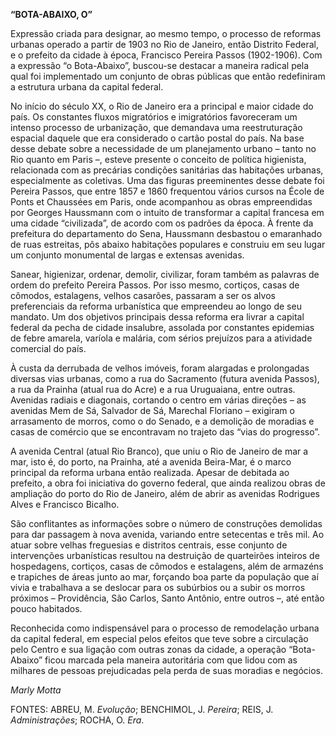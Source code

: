**“BOTA-ABAIXO, O”**

Expressão criada para designar, ao mesmo tempo, o processo de reformas
urbanas operado a partir de 1903 no Rio de Janeiro, então Distrito
Federal, e o prefeito da cidade à época, Francisco Pereira Passos
(1902-1906). Com a expressão “o Bota-Abaixo”, buscou-se destacar a
maneira radical pela qual foi implementado um conjunto de obras públicas
que então redefiniram a estrutura urbana da capital federal.

No início do século XX, o Rio de Janeiro era a principal e maior cidade
do país. Os constantes fluxos migratórios e imigratórios favoreceram um
intenso processo de urbanização, que demandava uma reestruturação
espacial daquele que era considerado o cartão postal do país. Na base
desse debate sobre a necessidade de um planejamento urbano – tanto no
Rio quanto em Paris –, esteve presente o conceito de política
higienista, relacionada com as precárias condições sanitárias das
habitações urbanas, especialmente as coletivas. Uma das figuras
preeminentes desse debate foi Pereira Passos, que entre 1857 e 1860
frequentou vários cursos na École de Ponts et Chaussées em Paris, onde
acompanhou as obras empreendidas por Georges Haussmann com o intuito de
transformar a capital francesa em uma cidade “civilizada”, de acordo com
os padrões da época. À frente da prefeitura do departamento do Sena,
Haussmann desbastou o emaranhado de ruas estreitas, pôs abaixo
habitações populares e construiu em seu lugar um conjunto monumental de
largas e extensas avenidas.

Sanear, higienizar, ordenar, demolir, civilizar, foram também as
palavras de ordem do prefeito Pereira Passos. Por isso mesmo, cortiços,
casas de cômodos, estalagens, velhos casarões, passaram a ser os alvos
preferenciais da reforma urbanística que empreendeu ao longo de seu
mandato. Um dos objetivos principais dessa reforma era livrar a capital
federal da pecha de cidade insalubre, assolada por constantes epidemias
de febre amarela, varíola e malária, com sérios prejuízos para a
atividade comercial do país.

À custa da derrubada de velhos imóveis, foram alargadas e prolongadas
diversas vias urbanas, como a rua do Sacramento (futura avenida Passos),
a rua da Prainha (atual rua do Acre) e a rua Uruguaiana, entre outras.
Avenidas radiais e diagonais, cortando o centro em várias direções – as
avenidas Mem de Sá, Salvador de Sá, Marechal Floriano – exigiram o
arrasamento de morros, como o do Senado, e a demolição de moradias e
casas de comércio que se encontravam no trajeto das “vias do progresso”.

A avenida Central (atual Rio Branco), que uniu o Rio de Janeiro de mar a
mar, isto é, do porto, na Prainha, até a avenida Beira-Mar, é o marco
principal da reforma urbana então realizada. Apesar de debitada ao
prefeito, a obra foi iniciativa do governo federal, que ainda realizou
obras de ampliação do porto do Rio de Janeiro, além de abrir as avenidas
Rodrigues Alves e Francisco Bicalho.

São conflitantes as informações sobre o número de construções demolidas
para dar passagem à nova avenida, variando entre setecentas e três mil.
Ao atuar sobre velhas freguesias e distritos centrais, esse conjunto de
intervenções urbanísticas resultou na destruição de quarteirões inteiros
de hospedagens, cortiços, casas de cômodos e estalagens, além de
armazéns e trapiches de áreas junto ao mar, forçando boa parte da
população que aí vivia e trabalhava a se deslocar para os subúrbios ou a
subir os morros próximos – Providência, São Carlos, Santo Antônio, entre
outros –, até então pouco habitados.

Reconhecida como indispensável para o processo de remodelação urbana da
capital federal, em especial pelos efeitos que teve sobre a circulação
pelo Centro e sua ligação com outras zonas da cidade, a operação
“Bota-Abaixo” ficou marcada pela maneira autoritária com que lidou com
as milhares de pessoas prejudicadas pela perda de suas moradias e
negócios.

*Marly Motta*

FONTES: ABREU, M. *Evolução*; BENCHIMOL, J. *Pereira*; REIS, J.
*Administrações*; ROCHA, O. *Era*.
